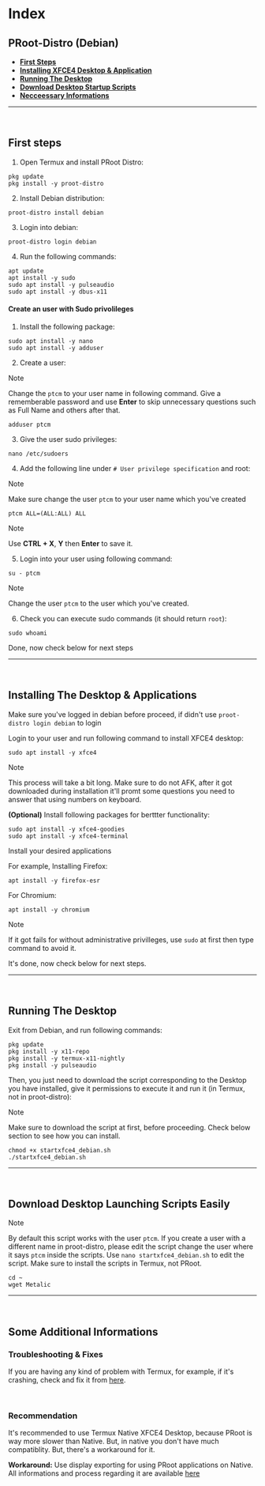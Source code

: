 # Index
## PRoot-Distro (Debian)

- **[First Steps](#first-steps-debian)**
- **[Installing XFCE4 Desktop & Application](#desktop-debian)**
- **[Running The Desktop](#run-debian)**
- **[Download Desktop Startup Scripts](#script-debian)**
- **[Necceessary Informations](#imp-proot-info)**

---
<br>

## First steps <a name=first-steps-debian></a>
1. Open Termux and install PRoot Distro:
```
pkg update
pkg install -y proot-distro
```
2. Install Debian distribution:
```
proot-distro install debian
```
3. Login into debian:
```
proot-distro login debian
```
4. Run the following commands:
```
apt update
apt install -y sudo
sudo apt install -y pulseaudio
sudo apt install -y dbus-x11
```

#### Create an user with Sudo privolileges
1. Install the following package:
```
sudo apt install -y nano
sudo apt install -y adduser
```
2. Create a user:
> [!NOTE]
> Change the `ptcm` to your user name in following command.
> Give a rememberable password and use **Enter** to skip unnecessary questions such as Full Name and others after that.
```
adduser ptcm
```
3. Give the user sudo privileges:
```
nano /etc/sudoers
```
4. Add the following line under `# User privilege specification` and root:
> [!NOTE]
> Make sure change the user `ptcm` to your user name which you've created
```
ptcm ALL=(ALL:ALL) ALL
```
> [!NOTE]
> Use **CTRL + X**, **Y** then **Enter** to save it.
5. Login into your user using following command:
```
su - ptcm
```
> [!NOTE]
> Change the user `ptcm` to the user which you've created.
6. Check you can execute sudo commands (it should return `root`):
```
sudo whoami
```
Done, now check below for next steps

---
<br>

## Installing The Desktop & Applications <a name=desktop-debian></a>
Make sure you've logged in debian before proceed, if didn't use `proot-distro login debian` to login

Login to your user and run following command to install XFCE4 desktop:
```
sudo apt install -y xfce4
```
> [!NOTE]
> This process will take a bit long. Make sure to do not AFK, after it got downloaded during installation it'll promt some questions you need to answer that using numbers on keyboard.

**(Optional)** Install following packages for berttter functionality:
```
sudo apt install -y xfce4-goodies
sudo apt install -y xfce4-terminal
```

Install your desired applications

For example, Installing Firefox:
```
apt install -y firefox-esr
```
For Chromium:
```
apt install -y chromium
```
> [!NOTE]
> If it got fails for without administrative privilleges, use `sudo` at first then type command to avoid it.

It's done, now check below for next steps.

---
<br>

## Running The Desktop <a name=run-debian></a>
Exit from Debian, and run following commands:
```
pkg update
pkg install -y x11-repo
pkg install -y termux-x11-nightly
pkg install -y pulseaudio
```
Then, you just need to download the script corresponding to the Desktop you have installed, give it permissions to execute it and run it (in Termux, not in proot-distro):
> [!NOTE]
> Make sure to download the script at first, before proceeding. Check below section to see how you can install.
```
chmod +x startxfce4_debian.sh
./startxfce4_debian.sh
```

---
<br>

## Download Desktop Launching Scripts Easily <a name=script-debian></a>
> [!NOTE]
> By default this script works with the user `ptcm`. If you create a user with a different name in proot-distro, please edit the script change the user where it says `ptcm` inside the scripts.
> Use `nano startxfce4_debian.sh` to edit the script.
> Make sure to install the scripts in Termux, not PRoot.
```
cd ~
wget Metalic
```

---
<br>

## Some Additional Informations <a name=imp-proot-info></a>
### Troubleshooting & Fixes
If you are having any kind of problem with Termux, for example, if it's crashing, check and fix it from [here](/Documentation/native/termux_native.md#fix-problem-termux).

<br>

### Recommendation
It's recommended to use Termux Native XFCE4 Desktop, because PRoot is way more slower than Native. But, in native you don't have much compatiblity. But, there's a workaround for it.

**Workaround:** Use display exporting for using PRoot applications on Native. All informations and process regarding it are available [here](/Documentation/native/termux_prootapp_native.md)

